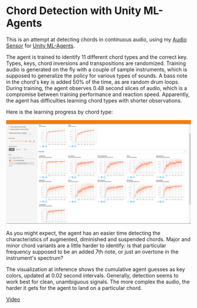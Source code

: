 
# Chord Detection with Unity ML-Agents
This is an attempt at detecting chords in continuous audio, using my [Audio Sensor](https://github.com/mbaske/ml-audio-sensor) for [Unity ML-Agents](https://github.com/Unity-Technologies/ml-agents).

The agent is trained to identify 11 different chord types and the correct key. Types, keys, chord inversions and transpositions are randomized. Training audio is generated on the fly with a couple of sample instruments, which is supposed to generalize the policy for various types of sounds. A bass note in the chord's key is added 50% of the time, as are random drum loops.
During training, the agent observes 0.48 second slices of audio, which is a compromise between training performance and reaction speed. Apparently, the agent has difficulties learning chord types with shorter observations. 

Here is the learning progress by chord type:

![Tensorboard](Tensorboard.png)

As you might expect, the agent has an easier time detecting the characteristics of augmented, diminished and suspended chords. Major and minor chord variants are a little harder to identify: is that particular frequency supposed to be an added 7th note, or just an overtone in the instrument's spectrum?

The visualization at inference shows the cumulative agent guesses as key colors, updated at 0.02 second intervals.
Generally, detection seems to work best for clean, unambiguous signals. The more complex the audio, the harder it gets for the agent to land on a particular chord. 

[Video](https://youtu.be/FuOo7v1pAlY)


